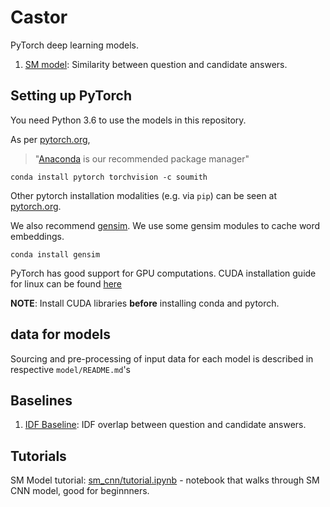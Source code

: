 # Castor

PyTorch deep learning models.

1. [SM model](./sm_cnn/): Similarity between question and candidate answers.


## Setting up PyTorch

You need Python 3.6 to use the models in this repository.

As per [pytorch.org](pytorch.org),
> "[Anaconda](https://www.continuum.io/downloads) is our recommended package manager"

```conda install pytorch torchvision -c soumith```

Other pytorch installation modalities (e.g. via ```pip```) can be seen at [pytorch.org](pytorch.org).

We also recommend [gensim](https://radimrehurek.com/gensim/). We use some gensim modules to cache word embeddings.

```conda install gensim```


PyTorch has good support for GPU computations.
CUDA installation guide for linux can be found [here](http://docs.nvidia.com/cuda/cuda-installation-guide-linux/)

**NOTE**: Install CUDA libraries **before** installing conda and pytorch.


## data for models

Sourcing and pre-processing of input data for each model is described in respective ```model/README.md```'s

## Baselines

1. [IDF Baseline](./idf_baseline/): IDF overlap between question and candidate answers.

## Tutorials

SM Model tutorial: [sm_cnn/tutorial.ipynb](sm_cnn/tutorial.ipynb) - notebook that walks through SM CNN model, good for beginnners.
